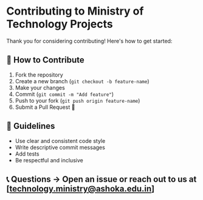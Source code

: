 # Contributing to Ministry of Technology Projects

Thank you for considering contributing! Here's how to get started:

## 🧰 How to Contribute

1. Fork the repository
2. Create a new branch (`git checkout -b feature-name`)
3. Make your changes
4. Commit (`git commit -m "Add feature"`)
5. Push to your fork (`git push origin feature-name`)
6. Submit a Pull Request 🚀

## 📝 Guidelines

- Use clear and consistent code style
- Write descriptive commit messages
- Add tests
- Be respectful and inclusive

## 📞 Questions -> Open an issue or reach out to us at [technology.ministry@ashoka.edu.in]

